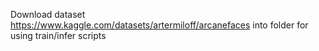 Download dataset https://www.kaggle.com/datasets/artermiloff/arcanefaces into folder for using train/infer scripts